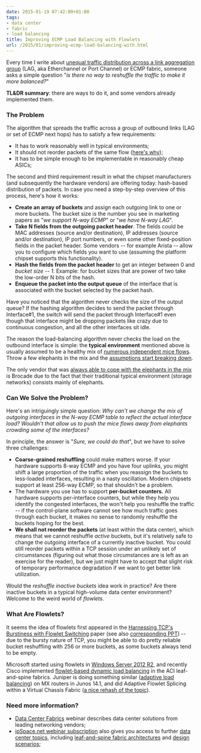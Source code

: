 ```yaml
---
date: 2015-01-19 07:42:00+01:00
tags:
- data center
- fabric
- load balancing
title: Improving ECMP Load Balancing with Flowlets
url: /2015/01/improving-ecmp-load-balancing-with.html
---
```

Every time I write about [unequal traffic distribution across a link aggregation group](http://blog.ipspace.net/2015/01/load-balancing-elephant-storage-flows.html) (LAG, aka Etherchannel or Port Channel) or ECMP fabric, someone asks a simple question "*is there no way to reshuffle the traffic to make it more balanced?*"

**TL&DR summary**: there are ways to do it, and some vendors already implemented them.
<!--more-->

### The Problem

The algorithm that spreads the traffic across a group of outbound links (LAG or set of ECMP next hops) has to satisfy a few requirements:

-   It has to work reasonably well in typical environments;
-   It should not reorder packets of the same flow ([here's why](http://blog.ipspace.net/2014/03/per-packet-load-balancing-interferes.html));
-   It has to be simple enough to be implementable in reasonably cheap ASICs;

The second and third requirement result in what the chipset manufacturers (and subsequently the hardware vendors) are offering today: hash-based distribution of packets. In case you need a step-by-step overview of this process, here's how it works:

-   **Create an array of buckets** and assign each outgoing link to one or more buckets. The bucket size is the number you see in marketing papers as "*we support N-way ECMP*" or "*we have N-way LAG*".
-   **Take N fields from the outgoing packet header**. The fields could be MAC addresses (source and/or destination), IP addresses (source and/or destination), IP port numbers, or even some other fixed-position fields in the packet header. Some vendors -- for example Arista -- allow you to configure which fields you want to use (assuming the platform chipset supports this functionality).
-   **Hash the fields from the packet header** to get an integer between 0 and *bucket size -- 1*. Example: for bucket sizes that are power of two take the low-order N bits of the hash.
-   **Enqueue the packet into the output queue** of the interface that is associated with the bucket selected by the packet hash.

Have you noticed that the algorithm never checks the size of the output queue? If the hashing algorithm decides to send the packet through Interface\#1, the switch will send the packet through Interface\#1 even though that interface might be dropping packets like crazy due to continuous congestion, and all the other interfaces sit idle.

The reason the load-balancing algorithm never checks the load on the outbound interface is simple: the **typical environment** mentioned above is usually assumed to be a healthy mix of [numerous independent mice flows](http://blog.ipspace.net/2014/06/mice-elephants-and-virtual-switches.html). Throw a few elephants in the mix and the [assumptions start breaking down](http://packetpushers.net/the-scaling-limitations-of-etherchannel-or-why-11-does-not-equal-2/).

The only vendor that was [always able to cope with the elephants in the mix](http://blog.ipspace.net/2011/04/brocade-vcs-fabric-has-almost-perfect.html) is Brocade due to the fact that their traditional typical environment (storage networks) consists mainly of elephants.

### Can We Solve the Problem?

Here's an intriguingly simple question: *Why can't we change the mix of outgoing interfaces in the N-way ECMP table to reflect the actual interface load? Wouldn't that allow us to push the mice flows away from elephants crowding some of the interfaces?*

In principle, the answer is "*Sure, we could do that*", but we have to solve three challenges:

-   **Coarse-grained reshuffling** could make matters worse. If your hardware supports 8-way ECMP and you have four uplinks, you might shift a large proportion of the traffic when you reassign the buckets to less-loaded interfaces, resulting in a nasty oscillation. Modern chipsets support at least 256-way ECMP, so that shouldn't be a problem.
-   The hardware you use has to support **per-bucket counters.** All hardware supports per-interface counters, but while they help you identify the congested interfaces, the won't help you reshuffle the traffic -- if the control-plane software cannot see how much traffic goes through each bucket, it makes no sense to randomly reshuffle the buckets hoping for the best.
-   **We shall not reorder the packets** (at least within the data center), which means that we cannot reshuffle *active* buckets, but it's relatively safe to change the outgoing interface of a currently inactive bucket. You could still reorder packets within a TCP session under an unlikely set of circumstances (figuring out what those circumstances are is left as an exercise for the reader), but we just might have to accept that slight risk of temporary performance degradation if we want to get better link utilization.

Would the *reshuffle inactive buckets* idea work in practice? Are there inactive buckets in a typical high-volume data center environment? Welcome to the weird world of *flowlets*.

### What Are Flowlets?

It seems the idea of flowlets first appeared in the [Harnessing TCP's Burstiness with Flowlet Switching](http://groups.csail.mit.edu/netmit/wordpress/wp-content/themes/netmit/papers/texcp-hotnets04.pdf) paper (see also [corresponding PPT](http://nms.lcs.mit.edu/~kandula/data/FLARE_HotNets04_web.ppt)) -- due to the bursty nature of TCP, you might be able to do pretty reliable bucket reshuffling with 256 or more buckets, as some buckets always tend to be empty.

Microsoft started using flowlets in [Windows Server 2012 R2](http://insidevirtualization.com/windows-server-2012-r2/windows-server-2012-r2-nic-teaming-options/), and recently Cisco implemented [flowlet-based dynamic load balancing](http://www.cisco.com/c/en/us/td/docs/switches/datacenter/aci/apic/sw/1-x/aci-fundamentals/b_ACI-Fundamentals/b_ACI_Fundamentals_BigBook_chapter_0100.html#concept_F280C079790A451ABA76BC5C6427D746) in the ACI leaf-and-spine fabrics. Juniper is doing something similar ([adaptive load balancing](http://www.juniper.net/techpubs/en_US/junos14.1/topics/concept/load-balance-technique-overview.html)) on MX routers in Junos 14.1, and did Adaptive Flowlet Splicing within a Virtual Chassis Fabric ([a nice rehash of the topic](https://cloudnets.wordpress.com/2014/09/08/mice-and-elephants-in-my-data-center/)).

### Need more information?

-   [Data Center Fabrics](http://www.ipspace.net/Data_Center_Fabrics) webinar describes data center solutions from leading networking vendors;
-   [ipSpace.net webinar subscription](https://www.ipspace.net/Subscription) also gives you access to further [data center topics](https://www.ipspace.net/Roadmap/Data_center_webinars), including [leaf-and-spine fabric architectures](http://www.ipspace.net/Leaf-and-Spine_Fabric_Architectures) and [design scenarios](http://www.ipspace.net/Data_Center_Design_Case_Studies);
